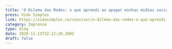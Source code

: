 ```yaml
---
title: 'O Dilema das Redes: o que aprendi ao apagar minhas mídias sociais'
press: Vida Simples
link: https://vidasimples.co/conviver/o-dilema-das-redes-o-que-aprendi-ao-apagar-minhas-midias-sociais/
category: Imprensa
type: blog
date: 2020-11-11T22:12:20.260Z
draft: false
---
```

